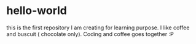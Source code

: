 # hello-world
this is the first repository I am creating for learning purpose.
I like coffee and buscuit ( chocolate only).
Coding and coffee goes together :P
